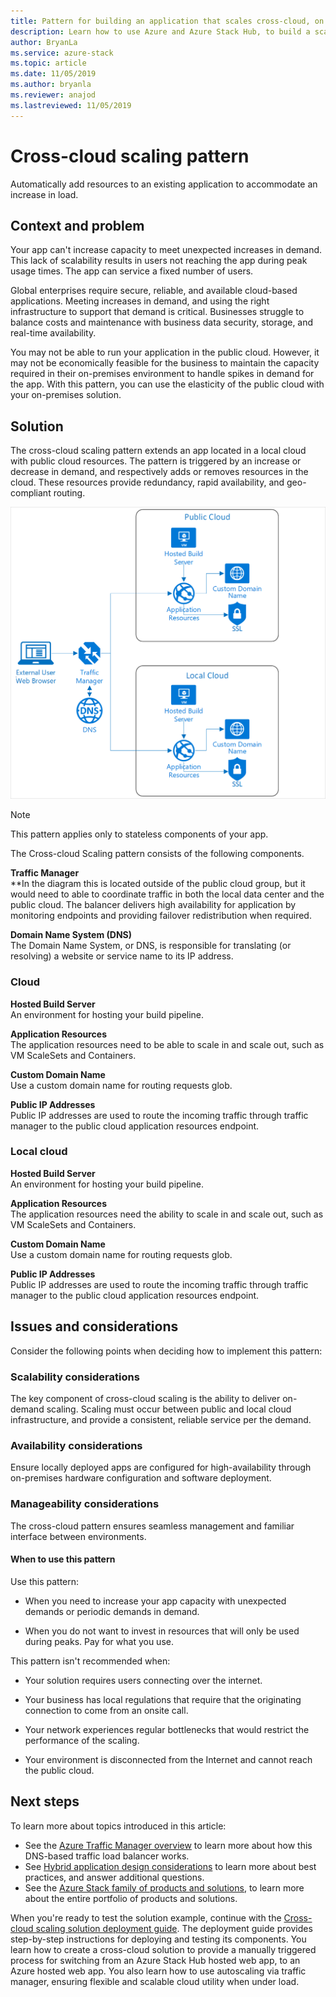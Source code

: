 ```yaml
---
title: Pattern for building an application that scales cross-cloud, on Azure and Azure Stack Hub.
description: Learn how to use Azure and Azure Stack Hub, to build a scalable cross-cloud application.
author: BryanLa
ms.service: azure-stack
ms.topic: article
ms.date: 11/05/2019
ms.author: bryanla
ms.reviewer: anajod
ms.lastreviewed: 11/05/2019
---
```


# Cross-cloud scaling pattern

Automatically add resources to an existing application to accommodate an increase in load.

## Context and problem

Your app can't increase capacity to meet unexpected increases in demand. This lack of scalability results in users not reaching the app during peak usage times. The app can service a fixed number of users.

Global enterprises require secure, reliable, and available cloud-based applications. Meeting increases in demand, and using the right infrastructure to support that demand is critical. Businesses struggle to balance costs and maintenance with business data security, storage, and real-time availability.

You may not be able to run your application in the public cloud. However, it may not be economically feasible for the business to maintain the capacity required in their on-premises environment to handle spikes in demand for the app. With this pattern, you can use the elasticity of the public cloud with your on-premises solution.

## Solution

The cross-cloud scaling pattern extends an app located in a local cloud with public cloud resources. The pattern is triggered by an increase or decrease in demand, and respectively adds or removes resources in the cloud. These resources provide redundancy, rapid availability, and geo-compliant routing.

![Cross-cloud scaling pattern](media/pattern-cross-cloud-scaling/cross-cloud-scaling.png)

> [!NOTE]
> This pattern applies only to stateless components of your app.

The Cross-cloud Scaling pattern consists of the following components.

**Traffic Manager**  
**In the diagram this is located outside of the public cloud group, but it would need to able to coordinate traffic in both the local data center and the public cloud. The balancer delivers high availability for application by monitoring endpoints and providing failover redistribution when required.

**Domain Name System (DNS)**  
The Domain Name System, or DNS, is responsible for translating (or resolving) a website or service name to its IP address.

### Cloud

**Hosted Build Server**  
An environment for hosting your build pipeline.

**Application Resources**  
The application resources need to be able to scale in and scale out, such as VM ScaleSets and Containers.

**Custom Domain Name**  
Use a custom domain name for routing requests glob.

**Public IP Addresses**  
Public IP addresses are used to route the incoming traffic through traffic manager to the public cloud application resources endpoint.  

### Local cloud

**Hosted Build Server**  
An environment for hosting your build pipeline.

**Application Resources**  
The application resources need the ability to scale in and scale out, such as VM ScaleSets and Containers.

**Custom Domain Name**  
Use a custom domain name for routing requests glob.

**Public IP Addresses**  
Public IP addresses are used to route the incoming traffic through traffic manager to the public cloud application resources endpoint. 

## Issues and considerations


Consider the following points when deciding how to implement this pattern:

### Scalability considerations

The key component of cross-cloud scaling is the ability to deliver on-demand scaling. Scaling must occur between public and local cloud infrastructure, and provide a  consistent, reliable service per the demand.

### Availability considerations

Ensure locally deployed apps are configured for high-availability through on-premises hardware configuration and software deployment.

### Manageability considerations

The cross-cloud pattern ensures seamless management and familiar interface between environments.

#### When to use this pattern

Use this pattern:

- When you need to increase your app capacity with unexpected demands or periodic demands in demand.

- When you do not want to invest in resources that will only be used during peaks. Pay for what you use.

This pattern isn't recommended when:

- Your solution requires users connecting over the internet.

- Your business has local regulations that require that the originating connection to come from an onsite call.

- Your network experiences regular bottlenecks that would restrict the performance of the scaling.

- Your environment is disconnected from the Internet and cannot reach the public cloud.

## Next steps

To learn more about topics introduced in this article:
- See the [Azure Traffic Manager overview](/azure/traffic-manager/traffic-manager-overview) to learn more about how this DNS-based traffic load balancer works.
- See [Hybrid application design considerations](overview-app-design-considerations.md) to learn more about best practices, and answer additional questions.
- See the [Azure Stack family of products and solutions](/azure-stack), to learn more about the entire portfolio of products and solutions.

When you're ready to test the solution example, continue with the [Cross-cloud scaling solution deployment guide](solution-deployment-guide-cross-cloud-scaling.md). The deployment guide provides step-by-step instructions for deploying and testing its components. You learn how to create a cross-cloud solution to provide a manually triggered process for switching from an Azure Stack Hub hosted web app, to an Azure hosted web app. You also learn how to use autoscaling via traffic manager, ensuring flexible and scalable cloud utility when under load.
